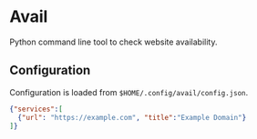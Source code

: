 # Avail
Python command line tool to check website availability.

## Configuration
Configuration is loaded from `$HOME/.config/avail/config.json`.

```json
{"services":[
  {"url": "https://example.com", "title":"Example Domain"}
]}
```
